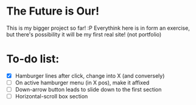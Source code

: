 # The Future is Our!
This is my bigger project so far! :P
Everythink here is in form an exercise, but there's possibility it will be my first real site! (not portfolio)

# To-do list:
- [x] Hamburger lines after click, change into X (and conversely)
- [ ] On active hamburger menu (in X pos), make it affixed
- [ ] Down-arrow button leads to slide down to the first section
- [ ] Horizontal-scroll box section 
